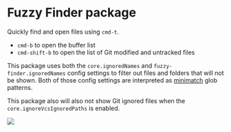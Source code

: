 # Fuzzy Finder package

Quickly find and open files using `cmd-t`.

  * `cmd-b` to open the buffer list
  * `cmd-shift-b` to open the list of Git modified and untracked files

This package uses both the `core.ignoredNames` and `fuzzy-finder.ignoredNames`
config settings to filter out files and folders that will not be shown.
Both of those config settings are interpreted as [minimatch](https://github.com/isaacs/minimatch)
glob patterns.

This package also will also not show Git ignored files when the
`core.ignoreVcsIgnoredPaths` is enabled.

![](https://f.cloud.github.com/assets/671378/2241456/100db6b8-9cd3-11e3-9b3a-569c6b50cc60.png)
